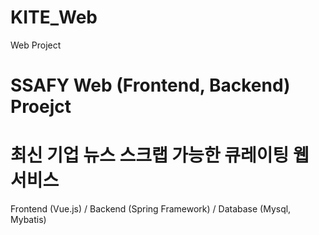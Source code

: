 # KITE_Web
Web Project
# SSAFY Web (Frontend, Backend) Proejct
# 최신 기업 뉴스 스크랩 가능한 큐레이팅 웹 서비스
Frontend (Vue.js) / Backend (Spring Framework) / Database (Mysql, Mybatis)
